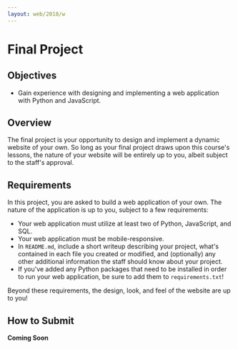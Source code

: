 ```yaml
---
layout: web/2018/w
---
```


# Final Project

## Objectives

* Gain experience with designing and implementing a web application with
  Python and JavaScript.

## Overview

The final project is your opportunity to design and implement a dynamic website
of your own. So long as your final project draws upon this course's lessons,
the nature of your website will be entirely up to you, albeit subject to the
staff's approval.

## Requirements

In this project, you are asked to build a web application of your own. The
nature of the application is up to you, subject to a few requirements:

* Your web application must utilize at least two of Python, JavaScript, and
  SQL.
* Your web application must be mobile-responsive.
* In `README.md`, include a short writeup describing your project, what's
  contained in each file you created or modified, and (optionally) any other
  additional information the staff should know about your project.
* If you've added any Python packages that need to be installed in order to run
  your web application, be sure to add them to `requirements.txt`!

Beyond these requirements, the design, look, and feel of the website are up to
you!

## How to Submit

__Coming Soon__
